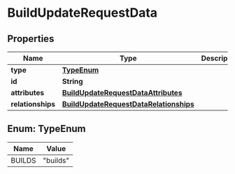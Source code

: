 

# BuildUpdateRequestData


## Properties

| Name | Type | Description | Notes |
|------------ | ------------- | ------------- | -------------|
|**type** | [**TypeEnum**](#TypeEnum) |  |  |
|**id** | **String** |  |  |
|**attributes** | [**BuildUpdateRequestDataAttributes**](BuildUpdateRequestDataAttributes.md) |  |  [optional] |
|**relationships** | [**BuildUpdateRequestDataRelationships**](BuildUpdateRequestDataRelationships.md) |  |  [optional] |



## Enum: TypeEnum

| Name | Value |
|---- | -----|
| BUILDS | &quot;builds&quot; |



